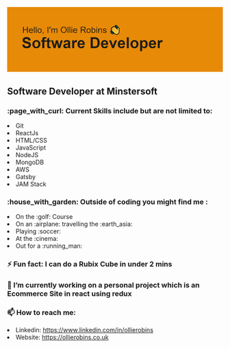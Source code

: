 <img src='header.png'>


<h2>Software Developer at Minstersoft</h2>

<h3>:page_with_curl: Current Skills include but are not limited to:</h3>

 <li>Git</li>
 <li>ReactJs</li>
 <li>HTML/CSS</li>
 <li>JavaScript</li>
 <li>NodeJS</li>
 <li>MongoDB</li>
 <li>AWS</li>
 <li>Gatsby</li>
 <li>JAM Stack</li>

<h3>:house_with_garden: Outside of coding you might find me :</h3>

 <li> On the :golf: Course</li>
 <li> On an :airplane: travelling the :earth_asia:</li>
 <li> Playing :soccer:</li>
 <li> At the :cinema:</li>
 <li> Out for a :running_man:</li>

<h3>⚡ Fun fact: I can do a Rubix Cube in under 2 mins</h3>
 
<h3>🔭 I’m currently working on a personal project which is an Ecommerce Site in react using redux</h3>

<h3>📫 How to reach me: </h3>

 <li> Linkedin: <a href="https://www.linkedin.com/in/ollierobins" target="_blank">https://www.linkedin.com/in/ollierobins</a> </li>
 <li> Website: <a href="https://ollierobins.co.uk" target="_blank"> https://ollierobins.co.uk </a> </li>

<!--
**olirob93/olirob93** is a ✨ _special_ ✨ repository because its `README.md` (this file) appears on your GitHub profile.


-->
